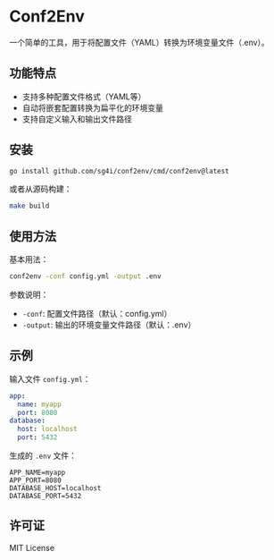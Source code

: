 # Conf2Env

一个简单的工具，用于将配置文件（YAML）转换为环境变量文件（.env）。

## 功能特点

- 支持多种配置文件格式（YAML等）
- 自动将嵌套配置转换为扁平化的环境变量
- 支持自定义输入和输出文件路径

## 安装

```bash
go install github.com/sg4i/conf2env/cmd/conf2env@latest
```

或者从源码构建：

```bash
make build
```

## 使用方法

基本用法：

```bash
conf2env -conf config.yml -output .env
```

参数说明：

- `-conf`: 配置文件路径（默认：config.yml）
- `-output`: 输出的环境变量文件路径（默认：.env）

## 示例

输入文件 `config.yml`：

```yaml
app:
  name: myapp
  port: 8080
database:
  host: localhost
  port: 5432
```

生成的 `.env` 文件：

```env
APP_NAME=myapp
APP_PORT=8080
DATABASE_HOST=localhost
DATABASE_PORT=5432
```

## 许可证

MIT License
